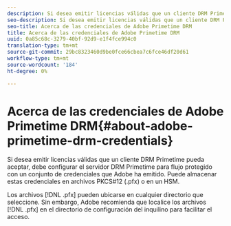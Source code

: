 ```yaml
---
description: Si desea emitir licencias válidas que un cliente DRM Primetime pueda aceptar, debe configurar el servidor DRM Primetime para flujo protegido con un conjunto de credenciales que Adobe ha emitido. Puede almacenar estas credenciales en archivos PKCS#12 (.pfx) o en un HSM.
seo-description: Si desea emitir licencias válidas que un cliente DRM Primetime pueda aceptar, debe configurar el servidor DRM Primetime para flujo protegido con un conjunto de credenciales que Adobe ha emitido. Puede almacenar estas credenciales en archivos PKCS#12 (.pfx) o en un HSM.
seo-title: Acerca de las credenciales de Adobe Primetime DRM
title: Acerca de las credenciales de Adobe Primetime DRM
uuid: 0a85c68c-3279-40bf-92d9-e1f4fce994c0
translation-type: tm+mt
source-git-commit: 29bc8323460d9be0fce66cbea7c6fce46df20d61
workflow-type: tm+mt
source-wordcount: '184'
ht-degree: 0%

---
```



# Acerca de las credenciales de Adobe Primetime DRM{#about-adobe-primetime-drm-credentials}

Si desea emitir licencias válidas que un cliente DRM Primetime pueda aceptar, debe configurar el servidor DRM Primetime para flujo protegido con un conjunto de credenciales que Adobe ha emitido. Puede almacenar estas credenciales en archivos PKCS#12 (.pfx) o en un HSM.

Los archivos [!DNL .pfx] pueden ubicarse en cualquier directorio que seleccione. Sin embargo, Adobe recomienda que localice los archivos [!DNL .pfx] en el directorio de configuración del inquilino para facilitar el acceso.
